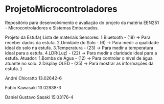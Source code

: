 # ProjetoMicrocontroladores
Repositório para desenvolvimento e avaliação do projeto da matéria EEN251 - Microcontroladores e Sistemas Embarcados.


Projeto da Estufa{
  Lista de materiais
    Sensores: 
      1.Bluetooth - (18)
        -> Para receber dados da estufa.
      2.Umidade do Solo - (6) 
        -> Para medir a qualidade ideal do solo na estufa.
      3.Temperatura - (23)
        -> Para medir a temperatura ideal para a estufa.
      4.LDR(Luz) - (22)
        -> Para medir a claridade ideal para a estufa.
    Atuador:
      1.Bomba de Água - (12) 
        -> Para controlar o nível de água atuante no solo.
      2.Display OLED - (25)
        -> Para mostrar as informações da estufa.
}


André Chioratto         13.02642-6 

Fabio Kawasaki          13.02838-3

Daniel Gustavo Sasaki   15.03176-4
